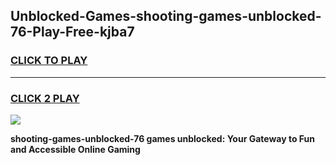 
## Unblocked-Games-shooting-games-unblocked-76-Play-Free-kjba7
<h3>
<a href="https://premium76.site?title=shooting-games-unblocked-76&ref=18A1">CLICK TO PLAY</a></h3>
<hr>

<h3>
<a href="https://premium76.site?title=shooting-games-unblocked-76&ref=18A1">CLICK 2 PLAY</a>
  
</h3>

<a href="https://premium76.site?title=shooting-games-unblocked-76&ref=18A1"><img src="https://clearcache.store/games.png"></a>


**shooting-games-unblocked-76 games unblocked: Your Gateway to Fun and Accessible Online Gaming**

